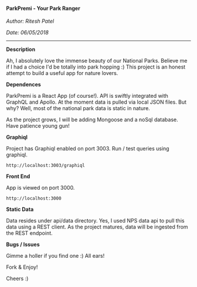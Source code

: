 #### ParkPremi - Your Park Ranger

*Author: Ritesh Patel*

*Date: 06/05/2018*

---

**Description**

Ah, I absolutely love the immense beauty of our National Parks. Believe me if I had a choice I'd be totally into park hopping :) This project is an honest attempt to build a useful app for nature lovers. 

**Dependences**

ParkPremi is a React App (of course!). API is swiftly integrated with GraphQL and Apollo. At the moment data is pulled via local JSON files. But why? Well, most of the national park data is static in nature.  

As the project grows, I will be adding Mongoose and a noSql database. Have patience young gun!

**Graphiql**

Project has Graphiql enabled on port 3003. Run / test queries using graphiql.

```
http://localhost:3003/graphiql
```

**Front End**

App is viewed on port 3000.

```
http://localhost:3000
```

**Static Data**

Data resides under api/data directory. Yes, I used NPS data api to pull this data using a REST client. As the project matures, data will be ingested from the REST endpoint.

**Bugs / Issues**

Gimme a holler if you find one :) All ears!

Fork & Enjoy!

Cheers :)


